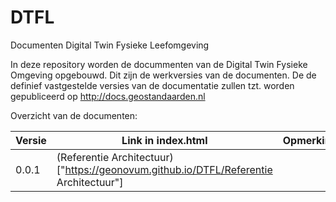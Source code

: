 # DTFL
Documenten Digital Twin Fysieke Leefomgeving

In deze repository worden de docummenten van de Digital Twin Fysieke Omgeving opgebouwd.
Dit zijn de werkversies van de documenten. De de definief vastgestelde versies van de documentatie zullen tzt. worden gepubliceerd
op http://docs.geostandaarden.nl

Overzicht van de documenten:


| Versie | Link in index.html	                                           | Opmerkingen          |
|--------|---------------------------------------------------------------|----------------------|
| 0.0.1  | (Referentie Architectuur)["https://geonovum.github.io/DTFL/Referentie Architectuur"] |
